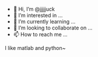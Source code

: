 - 👋 Hi, I’m @jjjjjuck
- 👀 I’m interested in ...
- 🌱 I’m currently learning ...
- 💞️ I’m looking to collaborate on ...
- 📫 How to reach me ...

I like matlab and python~
<!---
jjjjjuck/jjjjjuck is a ✨ special ✨ repository because its `README.md` (this file) appears on your GitHub profile.
You can click the Preview link to take a look at your changes.
--->
